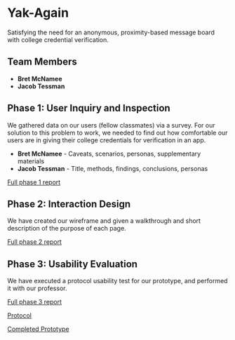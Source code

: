 # Yak-Again

Satisfying the need for an anonymous, proximity-based message board with college credential verification.

## Team Members

* **Bret McNamee**  
* **Jacob Tessman**

## Phase 1: User Inquiry and Inspection

We gathered data on our users (fellow classmates) via a survey. For our solution to this problem to work, we needed to find out how comfortable our users are in giving their college credentials for verification in an app. 

* **Bret McNamee** - Caveats, scenarios, personas, supplementary materials 
* **Jacob Tessman** - Title, methods, findings, conclusions, personas

[Full phase 1 report](phase1/README.md)

## Phase 2: Interaction Design

We have created our wireframe and given a walkthrough and short description of the purpose of each page.

[Full phase 2 report](phase2/README.md)

## Phase 3: Usability Evaluation

We have executed a protocol usability test for our prototype, and performed it with our professor. 

[Full phase 3 report](phase3/README.md)

[Protocol](phase3/Protocol.pdf)

[Completed Prototype](https://www.figma.com/proto/gdAm451S3QaKM9ana8Cdhc/Yak-Again-Wireframe?node-id=1%3A74&scaling=min-zoom)

